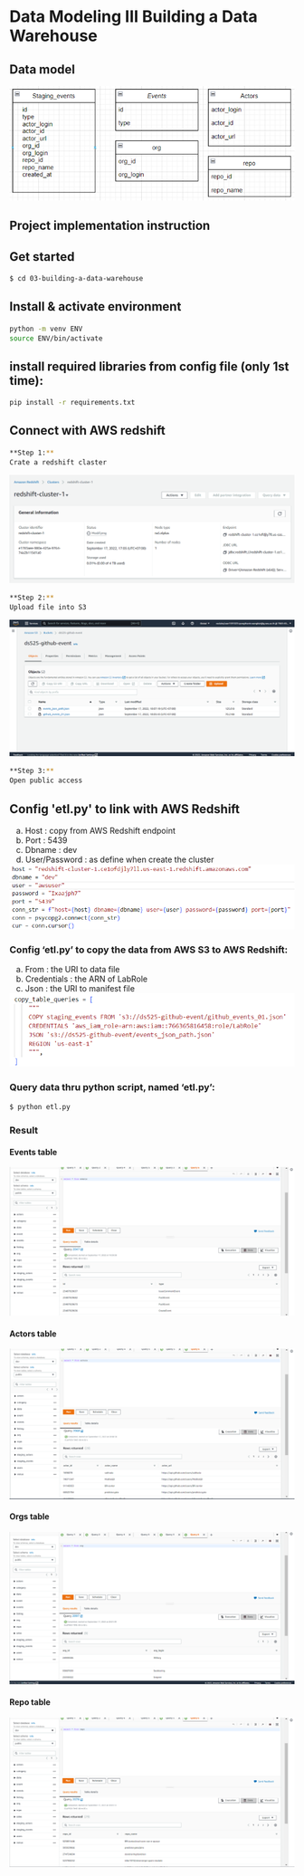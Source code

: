 # Data Modeling III Building a Data Warehouse

## Data model
![er](./Picture%20ref/Screenshot%202022-09-17%20201259.png)
<br>

## Project implementation instruction

## Get started
```sh
$ cd 03-building-a-data-warehouse
```

## Install & activate environment

```sh
python -m venv ENV
source ENV/bin/activate
```

## install required libraries from config file (only 1st time): 
```sh
pip install -r requirements.txt
```

## Connect with AWS redshift
```sh
**Step 1:**
Crate a redshift claster
```
![Redshift](Picture%20ref/Screenshot%202022-09-17%20192425.png)
<br>

```sh
**Step 2:**
Upload file into S3
```
![S3](Picture%20ref/Screenshot%202022-09-17%20192213.png)
<br>

```sh
**Step 3:**
Open public access
```

## Config 'etl.py' to link with AWS Redshift
&nbsp;&nbsp;&nbsp;a. Host : copy from AWS Redshift endpoint <br>
&nbsp;&nbsp;&nbsp;b. Port : 5439 <br>
&nbsp;&nbsp;&nbsp;c. Dbname : dev <br>
&nbsp;&nbsp;&nbsp;d. User/Password : as define when create the cluster 
![Config](Picture%20ref/Screenshot%202022-09-17%20215825.png)
<br>

### Config ‘etl.py’ to copy the data from AWS S3 to AWS Redshift:
&nbsp;&nbsp;&nbsp;a. From : the URI to data file <br>
&nbsp;&nbsp;&nbsp;b. Credentials : the ARN of LabRole <br>
&nbsp;&nbsp;&nbsp;c. Json : the URI to manifest file <br>
![Copy](Picture%20ref/Screenshot%202022-09-17%20215423.png)
<br>

### Query data thru python script, named ‘etl.py’:
```sh
$ python etl.py
```

### Result

#### Events table
![Events](Picture%20ref/Screenshot%202022-09-17%20200021.png)
<br>

#### Actors table
![Actors](Picture%20ref/Screenshot%202022-09-17%20200054.png)
<br>

#### Orgs table
![Orgs](Picture%20ref/Screenshot%202022-09-17%20200155.png)
<br>

#### Repo table
![Repo](Picture%20ref/Screenshot%202022-09-17%20200123.png)
<br>